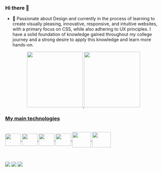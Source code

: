### Hi there 🌸


- 💬 Passionate about Design and currently in the process of learning to create visually pleasing, innovative, responsive, and intuitive websites, with a primary focus on CSS, while also adhering to UX principles. I have a solid foundation of knowledge gained throughout my college journey and a strong desire to apply this knowledge and learn more hands-on.

  
<div align="center">
  <a href="https://github.com/luluhwenceslau">
  <img height="180em" src="https://github-readme-stats.vercel.app/api?username=luluhwenceslau&show_icons=true&theme=dracula&include_all_commits=true&count_private=true"/>
  <img height="180em" src="https://github-readme-stats.vercel.app/api/top-langs/?username=luluhwenceslau&layout=compact&langs_count=7&theme=dracula"/>
</div>


 ### My main technologies
 <div style="display: inline_block"><br>
  <img align="center" height="40" width="50" src="https://cdn.jsdelivr.net/gh/devicons/devicon/icons/css3/css3-original-wordmark.svg" /> 
  <img align="center" height="40" width="50" src="https://cdn.jsdelivr.net/gh/devicons/devicon/icons/html5/html5-original-wordmark.svg" />  
  <img align="center" height="40" width="50" src="https://cdn.jsdelivr.net/gh/devicons/devicon/icons/javascript/javascript-original.svg" />  
  <img align="center" height="40" width="50" src="https://cdn.jsdelivr.net/gh/devicons/devicon/icons/figma/figma-original.svg" />
  <img align="center" height="50" width="60" src="https://cdn.jsdelivr.net/gh/devicons/devicon@latest/icons/wordpress/wordpress-original.svg" />
  <img align="center" height="50" width="60" src="https://cdn.jsdelivr.net/gh/devicons/devicon@latest/icons/flutter/flutter-original.svg" />
          
</div>

##
<div style="display: inline_block"><br>
  <a href="https://www.instagram.com/luluhwenceslau/" target="_blank"><img src="https://img.shields.io/badge/-Instagram-%23E4405F?style=for-the-badge&logo=instagram&logoColor=white" target="_blank"></a>
  <a href = "mailto:luana.faxina293@gmail.com"><img src="https://img.shields.io/badge/-Gmail-%23333?style=for-the-badge&logo=gmail&logoColor=white" target="_blank"></a>
  <a href="https://www.linkedin.com/in/luana-f-wenceslau-aa8580289/" target="_blank"><img src="https://img.shields.io/badge/-LinkedIn-%230077B5?style=for-the-badge&logo=linkedin&logoColor=white" target="_blank"></a> 
</div>

<!--
<picture>
  <source media="(prefers-color-scheme: dark)" srcset="https://raw.githubusercontent.com/luluhwenceslau/luluhwenceslau/output/github-contribution-grid-snake-dark.svg">
  <source media="(prefers-color-scheme: light)" srcset="https://raw.githubusercontent.com/luluhwenceslau/luluhwenceslau/output/github-contribution-grid-snake.svg">
  <img alt="github contribution grid snake animation" src="https://raw.githubusercontent.com/luluhwenceslau/luluhwenceslau/output/github-contribution-grid-snake.svg">
</picture>

![Snake animation](https://github.com/luluhwenceslau/luluhwenceslau/blob/output/github-contribution-grid-snake.svg)

**luluhwenceslau/luluhwenceslau** is a ✨ _special_ ✨ repository because its `README.md` (this file) appears on your GitHub profile.

Here are some ideas to get you started:

- 🔭 I’m currently working on ...
- 👯 I’m looking to collaborate on ...
- 🤔 I’m looking for help with ...
- 💬 Ask me about ...
- 📫 How to reach me: ...
- 😄 Pronouns: ...
- ⚡ Fun fact: ...
-->
